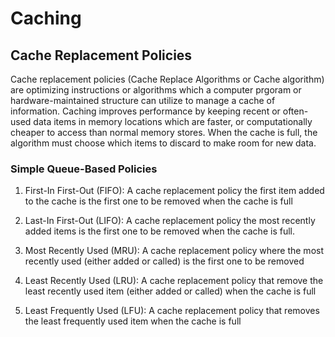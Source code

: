 # Caching

## Cache Replacement Policies

Cache replacement policies (Cache Replace Algorithms or Cache algorithm) are optimizing instructions or algorithms which a computer prgoram or hardware-maintained structure can utilize to manage a cache of information.
Caching improves performance by keeping recent or often-used data items in memory locations which are faster, or computationally cheaper to access than normal memory stores. When the cache is full, the algorithm must choose which items to discard to make room for new data.

### Simple Queue-Based Policies

1. First-In First-Out (FIFO): A cache replacement policy the first item added to the cache is the first one to be removed when the cache is full

2. Last-In First-Out (LIFO): A cache replacement policy the most recently added items is the first one to be removed when the cache is full.

3. Most Recently Used (MRU): A cache replacement policy where the most recently used (either added or called) is the first one to be removed

4. Least Recently Used (LRU): A cache replacement policy that remove the least recently used item (either added or called) when the cache is full

5. Least Frequently Used (LFU): A cache replacement policy that removes the least frequently used item when the cache is full
